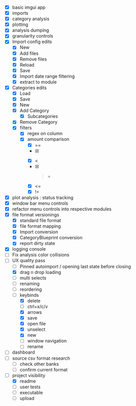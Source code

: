 - [x] basic imgui app
- [x] imports
- [x] category analysis
- [x] plotting
- [x] analysis dumping
- [x] granularity controls
- [x] Import config edits
	- [x] New
	- [x] Add files
	- [x] Remove files
	- [x] Reload
	- [x] Save
	- [x] Import date range filtering
	- [x] extract to module
- [x] Categories edits
	- [x] Load
	- [x] Save
	- [x] New
	- [x] Add Category
		- [x] Subcategories
	- [x] Remove Category
	- [x] filters
		- [x] regex on column
		- [x] amount comparison
			- [x] ==
			- [x] >
			- [x] <
			- [x] >=
			- [x] <=
			- [x] !=
- [x] plot analysis : status tracking
- [x] window bar menu controls
- [x] refactor menu controls into respective modules
- [x] file format versionings
	- [x] standard file format
	- [x] file format mapping
	- [x] Import conversion
	- [x] CategoryBlueprint conversion
	- [x] report dirty state
- [x] logging console
- [ ] Fix analysis color collisions
- [ ] UX quality pass
	- [ ] Pinned autoimport / opening last state before closing
	- [x] drag n drop loading
	- [ ] multi selects
	- [ ] renaming
	- [ ] reordering
	- [ ] keybinds
		- [x] delete
		- [ ] ctrl+x/c/v
		- [x] arrows
		- [x] save
		- [x] open file
		- [x] unselect
		- [x] new
		- [ ] window navigation
		- [ ] rename
- [ ] dashboard
- [ ] source csv format research
	- [ ] check other banks
	- [ ] confirm current format
- [ ] project visibility
	- [x] readme
	- [ ] user tests
	- [ ] executable
	- [ ] upload
